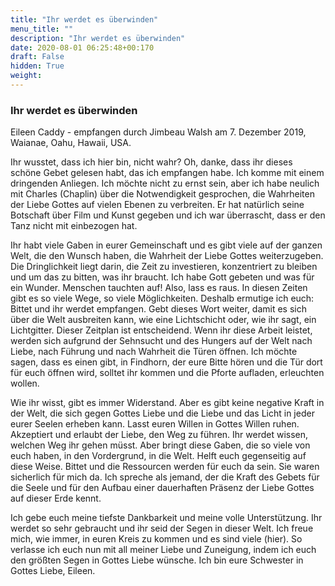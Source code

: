 ```yaml
---
title: "Ihr werdet es überwinden"
menu_title: ""
description: "Ihr werdet es überwinden"
date: 2020-08-01 06:25:48+00:170
draft: False
hidden: True
weight:
---
```

### Ihr werdet es überwinden

Eileen Caddy - empfangen durch Jimbeau Walsh am 7. Dezember 2019, Waianae, Oahu, Hawaii, USA.

Ihr wusstet, dass ich hier bin, nicht wahr? Oh, danke, dass ihr dieses schöne Gebet gelesen habt, das ich empfangen habe. Ich komme mit einem dringenden Anliegen. Ich möchte nicht zu ernst sein, aber ich habe neulich mit Charles (Chaplin) über die Notwendigkeit gesprochen, die Wahrheiten der Liebe Gottes auf vielen Ebenen zu verbreiten. Er hat natürlich seine Botschaft über Film und Kunst gegeben und ich war überrascht, dass er den Tanz nicht mit einbezogen hat.

Ihr habt viele Gaben in eurer Gemeinschaft und es gibt viele auf der ganzen Welt, die den Wunsch haben, die Wahrheit der Liebe Gottes weiterzugeben. Die Dringlichkeit liegt darin, die Zeit zu investieren, konzentriert zu bleiben und um das zu bitten, was ihr braucht. Ich habe Gott gebeten und was für ein Wunder. Menschen tauchten auf! Also, lass es raus. In diesen Zeiten gibt es so viele Wege, so viele Möglichkeiten. Deshalb ermutige ich euch: Bittet und ihr werdet empfangen. Gebt dieses Wort weiter, damit es sich über die Welt ausbreiten kann, wie eine Lichtschicht oder, wie ihr sagt, ein Lichtgitter. Dieser Zeitplan ist entscheidend. Wenn ihr diese Arbeit leistet, werden sich aufgrund der Sehnsucht und des Hungers auf der Welt nach Liebe, nach Führung und nach Wahrheit die Türen öffnen. Ich möchte sagen, dass es einen gibt, in Findhorn, der eure Bitte hören und die Tür dort für euch öffnen wird, solltet ihr kommen und die Pforte aufladen, erleuchten wollen.

Wie ihr wisst, gibt es immer Widerstand. Aber es gibt keine negative Kraft in der Welt, die sich gegen Gottes Liebe und die Liebe und das Licht in jeder eurer Seelen erheben kann. Lasst euren Willen in Gottes Willen ruhen. Akzeptiert und erlaubt der Liebe, den Weg zu führen. Ihr werdet wissen, welchen Weg ihr gehen müsst. Aber bringt diese Gaben, die so viele von euch haben, in den Vordergrund, in die Welt. Helft euch gegenseitig auf diese Weise. Bittet und die Ressourcen werden für euch da sein. Sie waren sicherlich für mich da. Ich spreche als jemand, der die Kraft des Gebets für die Seele und für den Aufbau einer dauerhaften Präsenz der Liebe Gottes auf dieser Erde kennt.

Ich gebe euch meine tiefste Dankbarkeit und meine volle Unterstützung. Ihr werdet so sehr gebraucht und ihr seid der Segen in dieser Welt. Ich freue mich, wie immer, in euren Kreis zu kommen und es sind viele (hier). So verlasse ich euch nun mit all meiner Liebe und Zuneigung, indem ich euch den größten Segen in Gottes Liebe wünsche. Ich bin eure Schwester in Gottes Liebe, Eileen.
